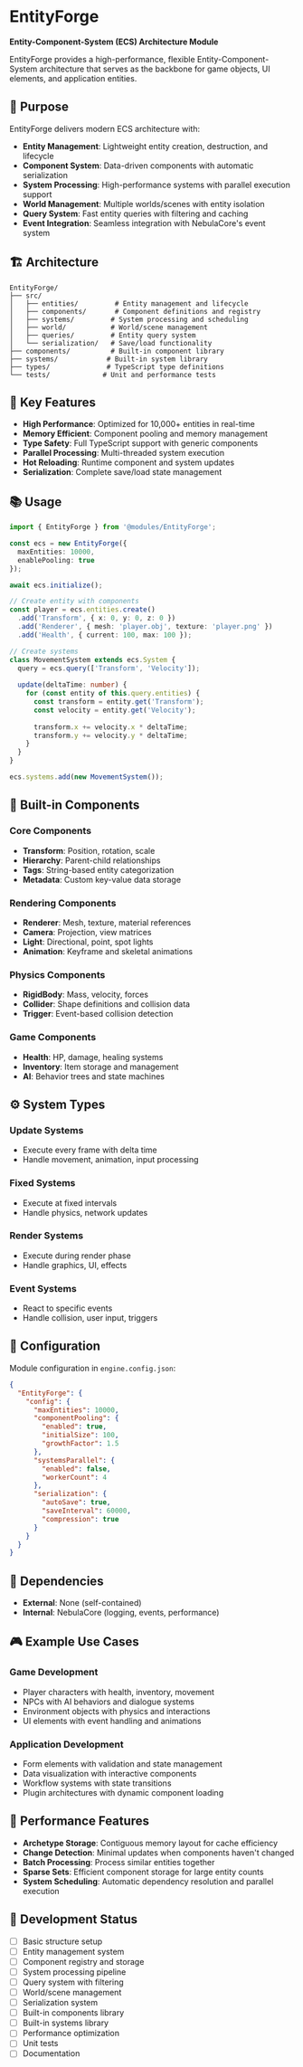 # EntityForge

**Entity-Component-System (ECS) Architecture Module**

EntityForge provides a high-performance, flexible Entity-Component-System architecture that serves as the backbone for game objects, UI elements, and application entities.

## 🎯 Purpose

EntityForge delivers modern ECS architecture with:
- **Entity Management**: Lightweight entity creation, destruction, and lifecycle
- **Component System**: Data-driven components with automatic serialization
- **System Processing**: High-performance systems with parallel execution support
- **World Management**: Multiple worlds/scenes with entity isolation
- **Query System**: Fast entity queries with filtering and caching
- **Event Integration**: Seamless integration with NebulaCore's event system

## 🏗️ Architecture

```
EntityForge/
├── src/
│   ├── entities/         # Entity management and lifecycle
│   ├── components/       # Component definitions and registry
│   ├── systems/         # System processing and scheduling
│   ├── world/           # World/scene management
│   ├── queries/         # Entity query system
│   └── serialization/   # Save/load functionality
├── components/          # Built-in component library
├── systems/            # Built-in system library
├── types/              # TypeScript type definitions
└── tests/             # Unit and performance tests
```

## 🚀 Key Features

- **High Performance**: Optimized for 10,000+ entities in real-time
- **Memory Efficient**: Component pooling and memory management
- **Type Safety**: Full TypeScript support with generic components
- **Parallel Processing**: Multi-threaded system execution
- **Hot Reloading**: Runtime component and system updates
- **Serialization**: Complete save/load state management

## 📚 Usage

```typescript
import { EntityForge } from '@modules/EntityForge';

const ecs = new EntityForge({
  maxEntities: 10000,
  enablePooling: true
});

await ecs.initialize();

// Create entity with components
const player = ecs.entities.create()
  .add('Transform', { x: 0, y: 0, z: 0 })
  .add('Renderer', { mesh: 'player.obj', texture: 'player.png' })
  .add('Health', { current: 100, max: 100 });

// Create systems
class MovementSystem extends ecs.System {
  query = ecs.query(['Transform', 'Velocity']);
  
  update(deltaTime: number) {
    for (const entity of this.query.entities) {
      const transform = entity.get('Transform');
      const velocity = entity.get('Velocity');
      
      transform.x += velocity.x * deltaTime;
      transform.y += velocity.y * deltaTime;
    }
  }
}

ecs.systems.add(new MovementSystem());
```

## 🧩 Built-in Components

### Core Components
- **Transform**: Position, rotation, scale
- **Hierarchy**: Parent-child relationships
- **Tags**: String-based entity categorization
- **Metadata**: Custom key-value data storage

### Rendering Components
- **Renderer**: Mesh, texture, material references
- **Camera**: Projection, view matrices
- **Light**: Directional, point, spot lights
- **Animation**: Keyframe and skeletal animations

### Physics Components
- **RigidBody**: Mass, velocity, forces
- **Collider**: Shape definitions and collision data
- **Trigger**: Event-based collision detection

### Game Components
- **Health**: HP, damage, healing systems
- **Inventory**: Item storage and management
- **AI**: Behavior trees and state machines

## ⚙️ System Types

### Update Systems
- Execute every frame with delta time
- Handle movement, animation, input processing

### Fixed Systems
- Execute at fixed intervals
- Handle physics, network updates

### Render Systems
- Execute during render phase
- Handle graphics, UI, effects

### Event Systems
- React to specific events
- Handle collision, user input, triggers

## 🔧 Configuration

Module configuration in `engine.config.json`:

```json
{
  "EntityForge": {
    "config": {
      "maxEntities": 10000,
      "componentPooling": {
        "enabled": true,
        "initialSize": 100,
        "growthFactor": 1.5
      },
      "systemsParallel": {
        "enabled": false,
        "workerCount": 4
      },
      "serialization": {
        "autoSave": true,
        "saveInterval": 60000,
        "compression": true
      }
    }
  }
}
```

## 🤝 Dependencies

- **External**: None (self-contained)
- **Internal**: NebulaCore (logging, events, performance)

## 🎮 Example Use Cases

### Game Development
- Player characters with health, inventory, movement
- NPCs with AI behaviors and dialogue systems
- Environment objects with physics and interactions
- UI elements with event handling and animations

### Application Development
- Form elements with validation and state management
- Data visualization with interactive components
- Workflow systems with state transitions
- Plugin architectures with dynamic component loading

## 🚀 Performance Features

- **Archetype Storage**: Contiguous memory layout for cache efficiency
- **Change Detection**: Minimal updates when components haven't changed
- **Batch Processing**: Process similar entities together
- **Sparse Sets**: Efficient component storage for large entity counts
- **System Scheduling**: Automatic dependency resolution and parallel execution

## 🧪 Development Status

- [ ] Basic structure setup
- [ ] Entity management system
- [ ] Component registry and storage
- [ ] System processing pipeline
- [ ] Query system with filtering
- [ ] World/scene management
- [ ] Serialization system
- [ ] Built-in components library
- [ ] Built-in systems library
- [ ] Performance optimization
- [ ] Unit tests
- [ ] Documentation